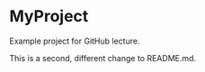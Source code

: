 MyProject
=========

Example project for GitHub lecture.

This is a second, different change to README.md.
